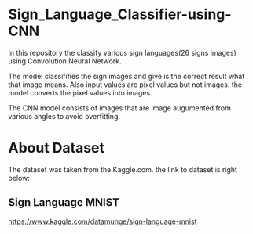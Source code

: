 # Sign_Language_Classifier-using-CNN
In this repository the classify various sign languages(26 signs images) using Convolution Neural Network.


The model classififies the sign images and give is the correct result what that image means.
Also input values are pixel values but not images.
the model converts the pixel values into images.

The CNN model consists of images that are image augumented from various angles to avoid overfitting.

# About Dataset
The dataset was taken from the Kaggle.com. the link to dataset is right below:
## Sign Language MNIST

https://www.kaggle.com/datamunge/sign-language-mnist


